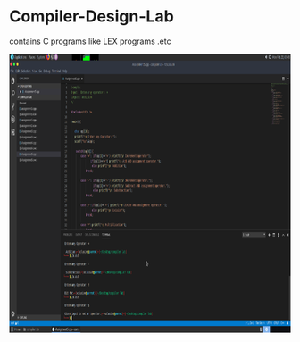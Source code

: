 # Compiler-Design-Lab
contains C programs like LEX programs .etc 

<img src="assignment5.png" width="1000px" height="500px"/>
